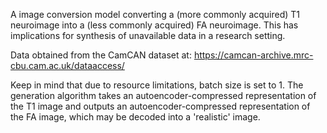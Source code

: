 A image conversion model converting a (more commonly acquired) T1 neuroimage into a (less commonly acquired) FA neuroimage.
This has implications for synthesis of unavailable data in a research setting.


Data obtained from the CamCAN dataset at:
https://camcan-archive.mrc-cbu.cam.ac.uk/dataaccess/ 

Keep in mind that due to resource limitations, batch size is set to 1. The generation algorithm takes an autoencoder-compressed representation of the T1 image and outputs an autoencoder-compressed representation of the FA image, which may be decoded into a 'realistic' image.
